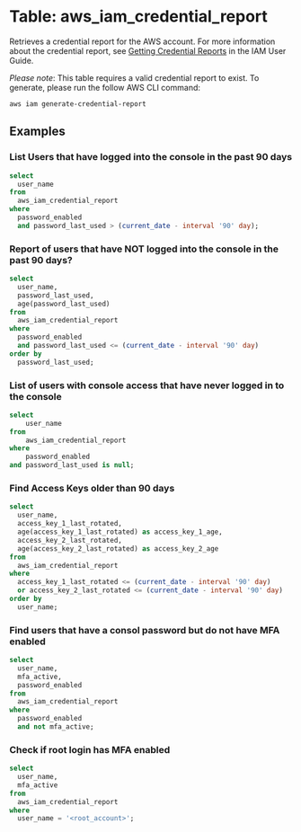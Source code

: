 # Table: aws_iam_credential_report

Retrieves a credential report for the AWS account. For more information about the credential report, see [Getting Credential Reports](https://docs.aws.amazon.com/IAM/latest/UserGuide/credential-reports.html) in the IAM User Guide.

_Please note_: This table requires a valid credential report to exist. To generate, please run the follow AWS CLI command:

`aws iam generate-credential-report`

## Examples

### List Users that have logged into the console in the past 90 days
```sql
select
  user_name
from
  aws_iam_credential_report
where
  password_enabled
  and password_last_used > (current_date - interval '90' day);
```

### Report of users that have NOT logged into the console in the past 90 days?
```sql
select
  user_name,
  password_last_used,
  age(password_last_used)
from
  aws_iam_credential_report
where
  password_enabled
  and password_last_used <= (current_date - interval '90' day)
order by 
  password_last_used;
```

### List of users with console access that have never logged in to the console
```sql
select
    user_name
from
    aws_iam_credential_report
where
    password_enabled
and password_last_used is null;
```



### Find Access Keys older than 90 days
```sql
select
  user_name,
  access_key_1_last_rotated,
  age(access_key_1_last_rotated) as access_key_1_age,
  access_key_2_last_rotated,
  age(access_key_2_last_rotated) as access_key_2_age
from
  aws_iam_credential_report
where
  access_key_1_last_rotated <= (current_date - interval '90' day) 
  or access_key_2_last_rotated <= (current_date - interval '90' day)
order by 
  user_name;
```

### Find users that have a consol password but do not have MFA enabled
```sql
select
  user_name,
  mfa_active,
  password_enabled
from
  aws_iam_credential_report
where
  password_enabled
  and not mfa_active;
```


### Check if root login has MFA enabled
```sql
select
  user_name,
  mfa_active
from
  aws_iam_credential_report
where
  user_name = '<root_account>';
```